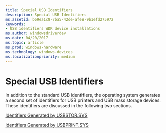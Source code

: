 ```yaml
---
title: Special USB Identifiers
description: Special USB Identifiers
ms.assetid: b69ea1c8-7ba5-42de-afe8-9b1efd275972
keywords:
- USB identifiers WDK device installations
ms.author: windowsdriverdev
ms.date: 04/20/2017
ms.topic: article
ms.prod: windows-hardware
ms.technology: windows-devices
ms.localizationpriority: medium
---
```


# Special USB Identifiers





In addition to the standard USB identifiers, the operating system generates a second set of identifiers for USB printers and USB mass storage devices. These identifiers are discussed in the following two sections.

[Identifiers Generated by USBSTOR.SYS](identifiers-generated-by-usbstor-sys.md)

[Identifiers Generated by USBPRINT.SYS](identifiers-generated-by-usbprint-sys.md)

 

 





